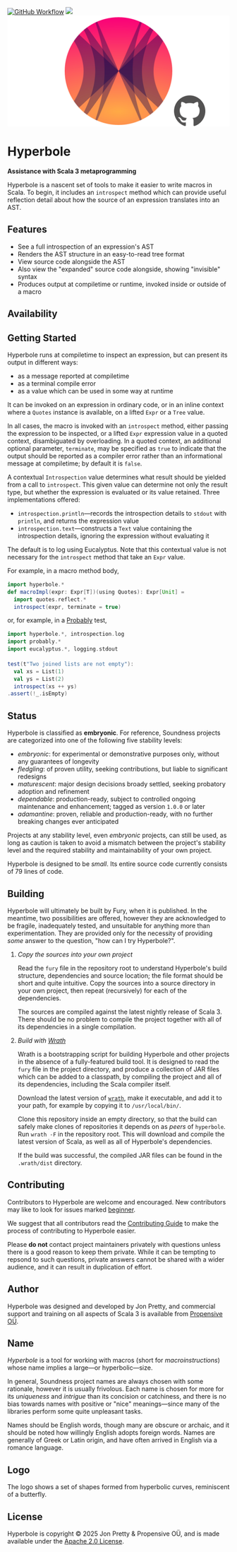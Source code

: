 [<img alt="GitHub Workflow" src="https://img.shields.io/github/actions/workflow/status/propensive/hyperbole/main.yml?style=for-the-badge" height="24">](https://github.com/propensive/hyperbole/actions)
[<img src="https://img.shields.io/discord/633198088311537684?color=8899f7&label=DISCORD&style=for-the-badge" height="24">](https://discord.com/invite/MBUrkTgMnA)
<img src="/doc/images/github.png" valign="middle">

# Hyperbole

__Assistance with Scala 3 metaprogramming__

Hyperbole is a nascent set of tools to make it easier to write macros in Scala.
To begin, it includes an `introspect` method which can provide useful
reflection detail about how the source of an expression translates into an AST.

## Features

- See a full introspection of an expression's AST
- Renders the AST structure in an easy-to-read tree format
- View source code alongside the AST
- Also view the "expanded" source code alongside, showing "invisible" syntax
- Produces output at compiletime or runtime, invoked inside or outside of a macro


## Availability





## Getting Started

Hyperbole runs at compiletime to inspect an expression, but can present its
output in different ways:
- as a message reported at compiletime
- as a terminal compile error
- as a value which can be used in some way at runtime

It can be invoked on an expression in ordinary code, or in an inline context
where a `Quotes` instance is available, on a lifted `Expr` or a `Tree` value.

In all cases, the macro is invoked with an `introspect` method, either passing
the expression to be inspected, or a lifted `Expr` expression value in a quoted
context, disambiguated by overloading. In a quoted context, an additional
optional parameter, `terminate`, may be specified as `true` to indicate that
the output should be reported as a compiler error rather than an informational
message at compiletime; by default it is `false`.

A contextual `Introspection` value determines what result should be yielded
from a call to `introspect`. This given value can determine not only the result
type, but whether the expression is evaluated or its value retained. Three
implementations offered:

- `introspection.println`—records the introspection details to `stdout` with
  `println`, and returns the expression value
- `introspection.text`—constructs a `Text` value containing the introspection
  details, ignoring the expression without evaluating it

The default is to log using Eucalyptus. Note that this contextual value is not
necessary for the `introspect` method that take an `Expr` value.

For example, in a macro method body,
```scala
import hyperbole.*
def macroImpl(expr: Expr[T])(using Quotes): Expr[Unit] =
  import quotes.reflect.*
  introspect(expr, terminate = true)
```
or, for example, in a [Probably](https://github.com/propensive/probably/) test,
```scala
import hyperbole.*, introspection.log
import probably.*
import eucalyptus.*, logging.stdout

test(t"Two joined lists are not empty"):
  val xs = List(1)
  val ys = List(2)
  introspect(xs ++ ys)
.assert(!_.isEmpty)

```





## Status

Hyperbole is classified as __embryonic__. For reference, Soundness projects are
categorized into one of the following five stability levels:

- _embryonic_: for experimental or demonstrative purposes only, without any guarantees of longevity
- _fledgling_: of proven utility, seeking contributions, but liable to significant redesigns
- _maturescent_: major design decisions broady settled, seeking probatory adoption and refinement
- _dependable_: production-ready, subject to controlled ongoing maintenance and enhancement; tagged as version `1.0.0` or later
- _adamantine_: proven, reliable and production-ready, with no further breaking changes ever anticipated

Projects at any stability level, even _embryonic_ projects, can still be used,
as long as caution is taken to avoid a mismatch between the project's stability
level and the required stability and maintainability of your own project.

Hyperbole is designed to be _small_. Its entire source code currently consists
of 79 lines of code.

## Building

Hyperbole will ultimately be built by Fury, when it is published. In the
meantime, two possibilities are offered, however they are acknowledged to be
fragile, inadequately tested, and unsuitable for anything more than
experimentation. They are provided only for the necessity of providing _some_
answer to the question, "how can I try Hyperbole?".

1. *Copy the sources into your own project*
   
   Read the `fury` file in the repository root to understand Hyperbole's build
   structure, dependencies and source location; the file format should be short
   and quite intuitive. Copy the sources into a source directory in your own
   project, then repeat (recursively) for each of the dependencies.

   The sources are compiled against the latest nightly release of Scala 3.
   There should be no problem to compile the project together with all of its
   dependencies in a single compilation.

2. *Build with [Wrath](https://github.com/propensive/wrath/)*

   Wrath is a bootstrapping script for building Hyperbole and other projects in
   the absence of a fully-featured build tool. It is designed to read the `fury`
   file in the project directory, and produce a collection of JAR files which can
   be added to a classpath, by compiling the project and all of its dependencies,
   including the Scala compiler itself.
   
   Download the latest version of
   [`wrath`](https://github.com/propensive/wrath/releases/latest), make it
   executable, and add it to your path, for example by copying it to
   `/usr/local/bin/`.

   Clone this repository inside an empty directory, so that the build can
   safely make clones of repositories it depends on as _peers_ of `hyperbole`.
   Run `wrath -F` in the repository root. This will download and compile the
   latest version of Scala, as well as all of Hyperbole's dependencies.

   If the build was successful, the compiled JAR files can be found in the
   `.wrath/dist` directory.

## Contributing

Contributors to Hyperbole are welcome and encouraged. New contributors may like
to look for issues marked
[beginner](https://github.com/propensive/hyperbole/labels/beginner).

We suggest that all contributors read the [Contributing
Guide](/contributing.md) to make the process of contributing to Hyperbole
easier.

Please __do not__ contact project maintainers privately with questions unless
there is a good reason to keep them private. While it can be tempting to
repsond to such questions, private answers cannot be shared with a wider
audience, and it can result in duplication of effort.

## Author

Hyperbole was designed and developed by Jon Pretty, and commercial support and
training on all aspects of Scala 3 is available from [Propensive
O&Uuml;](https://propensive.com/).



## Name

_Hyperbole_ is a tool for working with macros (short for _macroinstructions_) whose name implies a large—or hyperbolic—size.

In general, Soundness project names are always chosen with some rationale,
however it is usually frivolous. Each name is chosen for more for its
_uniqueness_ and _intrigue_ than its concision or catchiness, and there is no
bias towards names with positive or "nice" meanings—since many of the libraries
perform some quite unpleasant tasks.

Names should be English words, though many are obscure or archaic, and it
should be noted how willingly English adopts foreign words. Names are generally
of Greek or Latin origin, and have often arrived in English via a romance
language.

## Logo

The logo shows a set of shapes formed from hyperbolic curves, reminiscent of a butterfly.

## License

Hyperbole is copyright &copy; 2025 Jon Pretty & Propensive O&Uuml;, and
is made available under the [Apache 2.0 License](/license.md).

